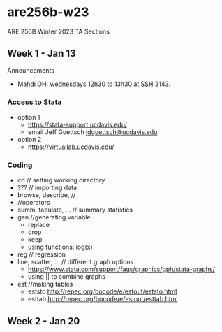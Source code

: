 # are256b-w23
ARE 256B Winter 2023 TA Sections

## Week 1 - Jan 13
Announcements
- Mahdi OH: wednesdays 12h30 to 13h30 at SSH 2143.  

### Access to Stata
- option 1
	- https://stata-support.ucdavis.edu/
	- email Jeff Goettsch jdgoettsch@ucdavis.edu
- option 2
	- https://virtuallab.ucdavis.edu/

### Coding
- cd // setting working directory
- ??? // importing data
- browse, describe, //
- //operators
- summ, tabulate, … // summary statistics
- gen //generating variable 
	- replace
	- drop
	- keep
	- using functions: log(x)
- reg // regression
- line, scatter, … // different graph options
	- https://www.stata.com/support/faqs/graphics/gph/stata-graphs/
	- using || to combine graphs
- est //making tables
	- eststo http://repec.org/bocode/e/estout/eststo.html
	- esttab http://repec.org/bocode/e/estout/esttab.html

## Week 2 - Jan 20
